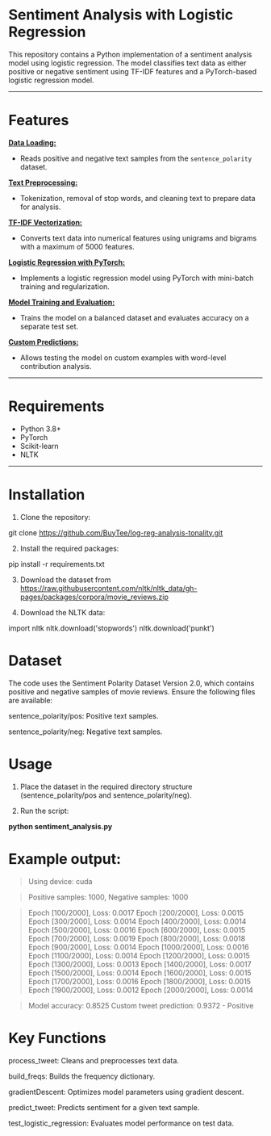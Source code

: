 # **Sentiment Analysis with Logistic Regression**

This repository contains a Python implementation of a sentiment analysis model using logistic regression. The model classifies text data as either positive or negative sentiment using TF-IDF features and a PyTorch-based logistic regression model.

---

# **Features**

<ins> **Data Loading:** </ins>  
- Reads positive and negative text samples from the `sentence_polarity` dataset.

<ins> **Text Preprocessing:** </ins>  
- Tokenization, removal of stop words, and cleaning text to prepare data for analysis.

<ins> **TF-IDF Vectorization:** </ins>  
- Converts text data into numerical features using unigrams and bigrams with a maximum of 5000 features.

<ins> **Logistic Regression with PyTorch:** </ins>  
- Implements a logistic regression model using PyTorch with mini-batch training and regularization.

<ins> **Model Training and Evaluation:** </ins>  
- Trains the model on a balanced dataset and evaluates accuracy on a separate test set.

<ins> **Custom Predictions:** </ins>  
- Allows testing the model on custom examples with word-level contribution analysis.

---

# **Requirements**

- Python 3.8+
- PyTorch
- Scikit-learn
- NLTK

---




# **Installation**

1. Clone the repository:

git clone https://github.com/BuyTee/log-reg-analysis-tonality.git

2. Install the required packages:

pip install -r requirements.txt

3. Download the dataset from https://raw.githubusercontent.com/nltk/nltk_data/gh-pages/packages/corpora/movie_reviews.zip

4. Download the NLTK data:

import nltk
nltk.download('stopwords')
nltk.download('punkt')



# **Dataset**

The code uses the Sentiment Polarity Dataset Version 2.0, which contains positive and negative samples of movie reviews.
Ensure the following files are available:

sentence_polarity/pos: Positive text samples.

sentence_polarity/neg: Negative text samples.




# **Usage**

1. Place the dataset in the required directory structure (sentence_polarity/pos and sentence_polarity/neg).

2. Run the script:

**python sentiment_analysis.py**



# **Example output:**

> Using device: cuda

> Positive samples: 1000, Negative samples: 1000

> Epoch [100/2000], Loss: 0.0017
Epoch [200/2000], Loss: 0.0015
Epoch [300/2000], Loss: 0.0014
Epoch [400/2000], Loss: 0.0014
Epoch [500/2000], Loss: 0.0016
Epoch [600/2000], Loss: 0.0015
Epoch [700/2000], Loss: 0.0019
Epoch [800/2000], Loss: 0.0018
Epoch [900/2000], Loss: 0.0014
Epoch [1000/2000], Loss: 0.0016
Epoch [1100/2000], Loss: 0.0014
Epoch [1200/2000], Loss: 0.0015
Epoch [1300/2000], Loss: 0.0013
Epoch [1400/2000], Loss: 0.0017
Epoch [1500/2000], Loss: 0.0014
Epoch [1600/2000], Loss: 0.0015
Epoch [1700/2000], Loss: 0.0016
Epoch [1800/2000], Loss: 0.0015
Epoch [1900/2000], Loss: 0.0012
Epoch [2000/2000], Loss: 0.0014

> Model accuracy: 0.8525
> Custom tweet prediction: 0.9372 - Positive




# **Key Functions**

process_tweet: Cleans and preprocesses text data.

build_freqs: Builds the frequency dictionary.

gradientDescent: Optimizes model parameters using gradient descent.

predict_tweet: Predicts sentiment for a given text sample.

test_logistic_regression: Evaluates model performance on test data.

